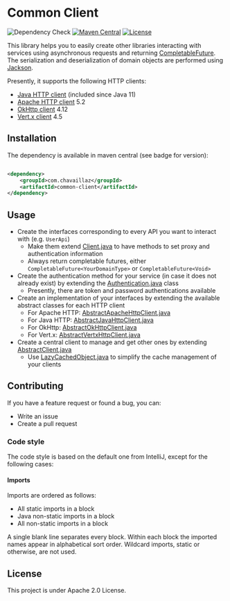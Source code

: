 # Common Client

[CompletableFuture]: https://docs.oracle.com/en/java/javase/17/docs/api/java.base/java/util/concurrent/CompletableFuture.html

[Jackson]: https://github.com/FasterXML/jackson

[JavaHttp]: https://openjdk.org/groups/net/httpclient/intro.html

[ApacheHttp]: https://hc.apache.org/httpcomponents-client-5.2.x/

[OkHttp]: https://square.github.io/okhttp/

[Vertx]: https://vertx.io/docs/vertx-web-client/java/

![Dependency Check](https://github.com/chavaillaz/common-client/actions/workflows/snyk.yml/badge.svg)
[![Maven Central](https://maven-badges.herokuapp.com/maven-central/com.chavaillaz/common-client/badge.svg)](https://maven-badges.herokuapp.com/maven-central/com.chavaillaz/common-client)
[![License](https://img.shields.io/badge/License-Apache%202.0-blue.svg)](https://opensource.org/licenses/Apache-2.0)

This library helps you to easily create other libraries interacting with services using asynchronous requests and
returning [CompletableFuture][CompletableFuture]. The serialization and deserialization of domain objects are performed
using [Jackson][Jackson].

Presently, it supports the following HTTP clients:

- [Java HTTP client][JavaHttp] (included since Java 11)
- [Apache HTTP client][ApacheHttp] 5.2
- [OkHttp client][OkHttp] 4.12
- [Vert.x client][Vertx] 4.5

## Installation

The dependency is available in maven central (see badge for version):

```xml

<dependency>
    <groupId>com.chavaillaz</groupId>
    <artifactId>common-client</artifactId>
</dependency>
```

## Usage

- Create the interfaces corresponding to every API you want to interact with (e.g. `UserApi`)
    - Make them extend [Client.java](src/main/java/com/chavaillaz/client/common/Client.java) to have methods to set
      proxy and authentication information
    - Always return completable futures, either `CompletableFuture<YourDomainType>` or `CompletableFuture<Void>`
- Create the authentication method for your service (in case it does not already exist) by extending the
  [Authentication.java](src/main/java/com/chavaillaz/client/common/security/Authentication.java) class
    - Presently, there are token and password authentications available
- Create an implementation of your interfaces by extending the available abstract classes for each HTTP client
    - For Apache HTTP:
      [AbstractApacheHttpClient.java](src/main/java/com/chavaillaz/client/common/apache/AbstractApacheHttpClient.java)
    - For Java HTTP:
      [AbstractJavaHttpClient.java](src/main/java/com/chavaillaz/client/common/java/AbstractJavaHttpClient.java)
    - For OkHttp:
      [AbstractOkHttpClient.java](src/main/java/com/chavaillaz/client/common/okhttp/AbstractOkHttpClient.java)
    - For Vert.x:
      [AbstractVertxHttpClient.java](src/main/java/com/chavaillaz/client/common/vertx/AbstractVertxHttpClient.java)
- Create a central client to manage and get other ones by extending
  [AbstractClient.java](src/main/java/com/chavaillaz/client/common/AbstractClient.java)
    - Use [LazyCachedObject.java](src/main/java/com/chavaillaz/client/common/utility/LazyCachedObject.java) to simplify
      the cache management of your clients

## Contributing

If you have a feature request or found a bug, you can:

- Write an issue
- Create a pull request

### Code style

The code style is based on the default one from IntelliJ, except for the following cases:

#### Imports

Imports are ordered as follows:

- All static imports in a block
- Java non-static imports in a block
- All non-static imports in a block

A single blank line separates every block. Within each block the imported names appear in alphabetical sort order.
Wildcard imports, static or otherwise, are not used.

## License

This project is under Apache 2.0 License.